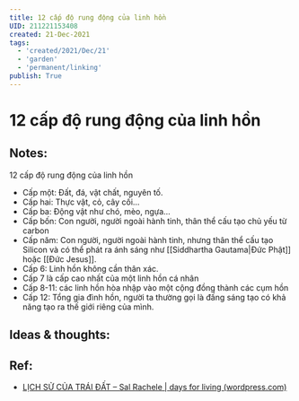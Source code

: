 ```yaml
---
title: 12 cấp độ rung động của linh hồn
UID: 211221153408
created: 21-Dec-2021
tags:
  - 'created/2021/Dec/21'
  - 'garden'
  - 'permanent/linking'
publish: True
---
```

# 12 cấp độ rung động của linh hồn

## Notes:
12 cấp độ rung động của linh hồn

- Cấp một: Đất, đá, vật chất, nguyên tố.
- Cấp hai: Thực vật, cỏ, cây cối…
- Cấp ba: Động vật như chó, mèo, ngựa…
- Cấp bốn: Con người, người ngoài hành tinh, thân thể cấu tạo chủ yếu từ carbon
- Cấp năm: Con người, người ngoài hành tinh, nhưng thân thể cấu tạo Silicon và có thể phát ra ánh sáng như [[Siddhartha Gautama|Đức Phật]] hoặc [[Đức Jesus]].
- Cấp 6: Linh hồn không cần thân xác.
- Cấp 7 là cấp cao nhất của một linh hồn cá nhân
- Cấp 8-11: các linh hồn hòa nhập vào một cộng đồng thành các cụm hồn
- Cấp 12: Tổng gia đình hồn, người ta thường gọi là đấng sáng tạo có khả năng tạo ra thế giới riêng của mình.

## Ideas & thoughts:

## Ref:
- [LỊCH SỬ CỦA TRÁI ĐẤT – Sal Rachele | days for living (wordpress.com)](https://daysforliving.wordpress.com/2013/10/12/lich-su-cua-trai-dat-theo-tu-lieu-ngoai-cam/)
